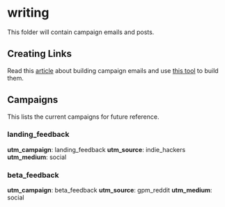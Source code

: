 # writing

This folder will contain campaign emails and posts.

## Creating Links

Read this [article](https://support.google.com/analytics/answer/1033863?hl=en) about building campaign emails and use [this tool](https://ga-dev-tools.appspot.com/campaign-url-builder/) to build them.

## Campaigns

This lists the current campaigns for future reference.

### landing_feedback

**utm_campaign**: landing_feedback
**utm_source**: indie_hackers
**utm_medium**: social

### beta_feedback

**utm_campaign**: beta_feedback
**utm_source**: gpm_reddit
**utm_medium**: social
